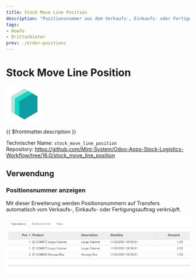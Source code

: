 ```yaml
---
title: Stock Move Line Position
description: "Positionsnummer aus dem Verkaufs-, Einkaufs- oder Fertigungsauftrag anzeigen."
tags:
- HowTo
- Drittanbieter
prev: ./order-positions
---
```

# Stock Move Line Position
![icon_oms_box](attachments/icons_odoo_mint_system.png)

{{ $frontmatter.description }}

Technischer Name: `stock_move_line_position`\
Repository: <https://github.com/Mint-System/Odoo-Apps-Stock-Logistics-Workflow/tree/16.0/stock_move_line_position>

## Verwendung

### Positionsnummer anzeigen

Mit dieser Erweiterung werden Positionsnummern auf Transfers automatisch vom Verkaufs-, Einkaufs- oder Fertigungsauftrag verknüpft.

![](attachments/Stock%20Move%20Line%20Position.png)
